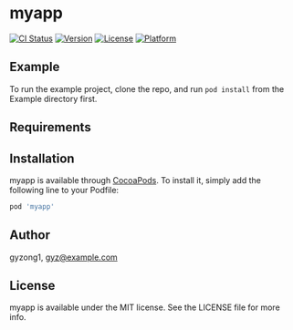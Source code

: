 # myapp

[![CI Status](https://img.shields.io/travis/gyzong1/myapp.svg?style=flat)](https://travis-ci.org/gyzong1/myapp)
[![Version](https://img.shields.io/cocoapods/v/myapp.svg?style=flat)](https://cocoapods.org/pods/myapp)
[![License](https://img.shields.io/cocoapods/l/myapp.svg?style=flat)](https://cocoapods.org/pods/myapp)
[![Platform](https://img.shields.io/cocoapods/p/myapp.svg?style=flat)](https://cocoapods.org/pods/myapp)

## Example

To run the example project, clone the repo, and run `pod install` from the Example directory first.

## Requirements

## Installation

myapp is available through [CocoaPods](https://cocoapods.org). To install
it, simply add the following line to your Podfile:

```ruby
pod 'myapp'
```

## Author

gyzong1, gyz@example.com

## License

myapp is available under the MIT license. See the LICENSE file for more info.
